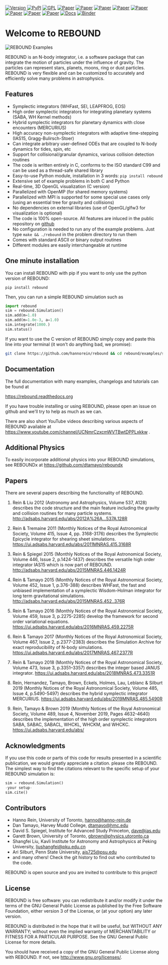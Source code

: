 [![Version](https://img.shields.io/badge/rebound-v3.23.0-green.svg?style=flat)](https://rebound.readthedocs.org)
[![PyPI](https://badge.fury.io/py/rebound.svg)](https://badge.fury.io/py/rebound)
[![GPL](https://img.shields.io/badge/license-GPL-green.svg?style=flat)](https://github.com/hannorein/rebound/blob/main/LICENSE)
[![Paper](https://img.shields.io/badge/arXiv-1110.4876-green.svg?style=flat)](https://arxiv.org/abs/1110.4876)
[![Paper](https://img.shields.io/badge/arXiv-1409.4779-green.svg?style=flat)](https://arxiv.org/abs/1409.4779)
[![Paper](https://img.shields.io/badge/arXiv-1506.01084-green.svg?style=flat)](https://arxiv.org/abs/1506.01084)
[![Paper](https://img.shields.io/badge/arXiv-1603.03424-green.svg?style=flat)](https://arxiv.org/abs/1603.03424)
[![Paper](https://img.shields.io/badge/arXiv-1701.07423-green.svg?style=flat)](https://arxiv.org/abs/1701.07423)
[![Paper](https://img.shields.io/badge/arXiv-1704.07715-green.svg?style=flat)](https://arxiv.org/abs/1704.07715)
[![Paper](https://img.shields.io/badge/arXiv-1903.04972-green.svg?style=flat)](https://arxiv.org/abs/1903.04972)
[![Paper](https://img.shields.io/badge/arXiv-1907.11335-green.svg?style=flat)](https://arxiv.org/abs/1907.11335)
[![Docs](https://readthedocs.org/projects/rebound/badge/?version=latest)](https://rebound.readthedocs.io/en/latest/?badge=latest)
[![Binder](https://mybinder.org/badge_logo.svg)](https://mybinder.org/v2/gh/hannorein/rebound/main)
    

# Welcome to REBOUND

![REBOUND Examples](https://github.com/hannorein/rebound/raw/main/docs/img/reboundbanner.png)

REBOUND is an N-body integrator, i.e. a software package that can integrate the motion of particles under the influence of gravity. The particles can represent stars, planets, moons, ring or dust particles. REBOUND is very flexible and can be customized to accurately and efficiently solve many problems in astrophysics.  

## Features

* Symplectic integrators (WHFast, SEI, LEAPFROG, EOS)
* High order symplectic integrators for integrating planetary systems (SABA, WH Kernel methods)
* Hybrid symplectic integrators for planetary dynamics with close encounters (MERCURIUS)
* High accuracy non-symplectic integrators with adaptive time-stepping (IAS15, Gragg-Bulirsch-Stoer)
* Can integrate arbitrary user-defined ODEs that are coupled to N-body dynamics for tides, spin, etc
* Support for collisional/granular dynamics, various collision detection routines
* The code is written entirely in C, conforms to the ISO standard C99 and can be used as a thread-safe shared library
* Easy-to-use Python module, installation in 3 words: `pip install rebound`
* Extensive set of example problems in both C and Python
* Real-time, 3D OpenGL visualization (C version)
* Parallelized with OpenMP (for shared memory systems)
* Parallelized with MPI is supported for some special use cases only (using an essential tree for gravity and collisions)
* No dependencies on external libraries (use of OpenGL/glfw3 for visualization is optional)
* The code is 100% open-source. All features are inluced in the public repository on [github](https://github.com/hannorein/rebound)
* No configuration is needed to run any of the example problems. Just type `make && ./rebound` in the problem directory to run them
* Comes with standard ASCII or binary output routines
* Different modules are easily interchangeable at runtime

## One minute installation

You can install REBOUND with pip if you want to only use the python version of REBOUND:

    pip install rebound

Then, you can run a simple REBOUND simulation such as

```python
import rebound
sim = rebound.Simulation()
sim.add(m=1.0)
sim.add(m=1.0e-3, a=1.0)
sim.integrate(1000.)
sim.status()
```

If you want to use the C version of REBOUND simply copy and paste this line into your terminal (it won't do anything bad, we promise):

```bash
git clone https://github.com/hannorein/rebound && cd rebound/examples/shearing_sheet && make && ./rebound
```

 
## Documentation
The full documentation with many examples, changelogs and tutorials can be found at

<https://rebound.readthedocs.org>

If you have trouble installing or using REBOUND, please open an issue on github and we'll try to help as much as we can.

There are also short YouTube videos describing various aspects of REBOUND available at https://www.youtube.com/channel/UCNmrCzxcmWVTBwtDPPLxkkw .

## Additional Physics
To easily incorporate additional physics into your REBOUND simulations, see REBOUNDx at https://github.com/dtamayo/reboundx


## Papers

There are several papers describing the functionality of REBOUND.

1. Rein & Liu 2012 (Astronomy and Astrophysics, Volume 537, A128) describes the code structure and the main feature including the gravity and collision routines for many particle systems. <http://adsabs.harvard.edu/abs/2012A%26A...537A.128R>

2. Rein & Tremaine 2011 (Monthly Notices of the Royal Astronomical Society, Volume 415, Issue 4, pp. 3168-3176) describes the Symplectic Epicycle integrator for shearing sheet simulations. <https://ui.adsabs.harvard.edu/abs/2011MNRAS.415.3168R>

3. Rein & Spiegel 2015 (Monthly Notices of the Royal Astronomical Society, Volume 446, Issue 2, p.1424-1437) describes the versatile high order integrator IAS15 which is now part of REBOUND. <http://adsabs.harvard.edu/abs/2015MNRAS.446.1424R>

4. Rein & Tamayo 2015 (Monthly Notices of the Royal Astronomical Society, Volume 452, Issue 1, p.376-388) describes WHFast, the fast and unbiased implementation of a symplectic Wisdom-Holman integrator for long term gravitational simulations. <http://adsabs.harvard.edu/abs/2015MNRAS.452..376R>

5. Rein & Tamayo 2016 (Monthly Notices of the Royal Astronomical Society, Volume 459, Issue 3, p.2275-2285) develop the framework for second order variational equations. <https://ui.adsabs.harvard.edu/abs/2016MNRAS.459.2275R>

6. Rein & Tamayo 2017 (Monthly Notices of the Royal Astronomical Society, Volume 467, Issue 2, p.2377-2383) describes the Simulation Archive for exact reproducibility of N-body simulations. <https://ui.adsabs.harvard.edu/abs/2017MNRAS.467.2377R>

7. Rein & Tamayo 2018 (Monthly Notices of the Royal Astronomical Society, Volume 473, Issue 3, p.3351–3357) describes the integer based JANUS integrator. <https://ui.adsabs.harvard.edu/abs/2018MNRAS.473.3351R>

8. Rein, Hernandez, Tamayo, Brown, Eckels, Holmes, Lau, Leblanc & Silburt 2019 (Monthly Notices of the Royal Astronomical Society, Volume 485, Issue 4, p.5490-5497) describes the hybrid symplectic integrator MERCURIUS. <https://ui.adsabs.harvard.edu/abs/2019MNRAS.485.5490R>

9. Rein, Tamayo & Brown 2019 (Monthly Notices of the Royal Astronomical Society, Volume 489, Issue 4, November 2019, Pages 4632-4640) describes the implementation of the high order symplectic integrators SABA, SABAC, SABACL, WHCKL, WHCKM, and WHCKC. <https://ui.adsabs.harvard.edu/abs/>

## Acknowledgments

If you use this code or parts of this code for results presented in a scientific publication, we would greatly appreciate a citation.
please cite REBOUND.
The simplest way to find the citations relevant to the specific setup of your REBOUND simulation is: 

```python
sim = rebound.Simulation()
-your setup-
sim.cite()
```


## Contributors

* Hanno Rein, University of Toronto, <hanno@hanno-rein.de>
* Dan Tamayo, Harvey Mudd College, <dtamayo@hmc.edu>
* David S. Spiegel, Institute for Advanced Study Princeton, <dave@ias.edu>
* Garett Brown, University of Toronto, <gbrown@physics.utoronto.ca>
* Shangfei Liu, Kavli Institute for Astronomy and Astrophysics at Peking University, <liushangfei@pku.edu.cn>
* Ari Silburt, Penn State University, <ajs725@psu.edu>
* and many others! Check the git history to find out who contributed to the code.

REBOUND is open source and you are invited to contribute to this project! 


## License

REBOUND is free software: you can redistribute it and/or modify it under the terms of the GNU General Public License as published by the Free Software Foundation, either version 3 of the License, or (at your option) any later version.

REBOUND is distributed in the hope that it will be useful, but WITHOUT ANY WARRANTY; without even the implied warranty of MERCHANTABILITY or FITNESS FOR A PARTICULAR PURPOSE.  See the GNU General Public License for more details.

You should have received a copy of the GNU General Public License along with REBOUND.  If not, see <http://www.gnu.org/licenses/>.

